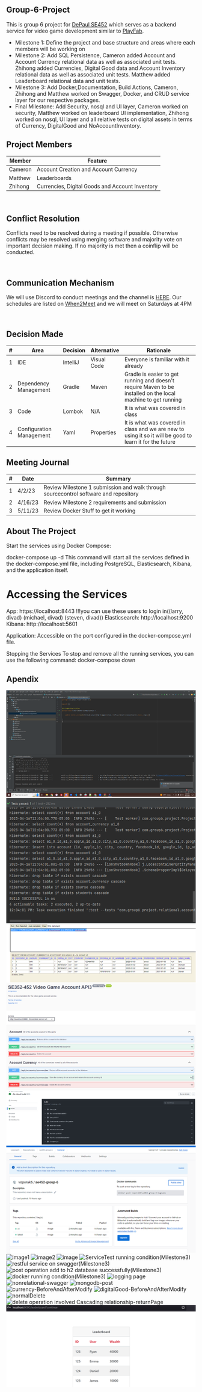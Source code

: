 ## Group-6-Project
This is group 6 project for [DePaul SE452](http://www.cdm.depaul.edu/academics/pages/courseinfo.aspx?Subject=SE&CatalogNbr=452) which serves as a backend service for video game development similar to [PlayFab](https://playfab.com/).
<br>
* Milestone 1: Define the project and base structure and areas where each members will be working on
* Milestone 2: Add SQL Persistence, Cameron added Account and Account Currency relational data as well as associated unit tests. Zhihong added Currencies, Digital Good data and Account Inventory relational data as well as associated unit tests. Matthew added Leaderboard relational data and unit tests.
* Milestone 3: Add Docker,Documentation, Build Actions, Cameron, Zhihong and Matthew worked on Swagger, Docker, and CRUD service layer for our respective packages.
* Final Milestone: Add Security, nosql and UI layer, Cameron worked on security, Matthew worked on leaderboard UI implementation, Zhihong worked on nosql, UI layer and all relative tests on digital assets in terms of Currency, DigitalGood and NoAccountInventory.

## Project Members

| Member | Feature
| ----------- | -----------
| Cameron | Account Creation and Account Currency
| Matthew | Leaderboards
| Zhihong | Currencies, Digital Goods and Account Inventory

<br/>

## Conflict Resolution
Conflicts need to be resolved during a meeting if possible. Otherwise conflicts may be resolved using merging software and majority vote on important decision making. If no majority is met then a coinflip will be conducted.

<br/>

## Communication Mechanism
We will use Discord to conduct meetings and the channel is [HERE](https://discord.gg/UEtEBERd).
Our schedules are listed on [When2Meet](https://www.when2meet.com/?19400023-628gl) and we will meet on Saturdays at 4PM

<br/>

## Decision Made
| # | Area  | Decision | Alternative | Rationale
| ----------- | ----------- | --- | --- |--- |
| 1 | IDE | IntelliJ |Visual Code | Everyone is familiar with it already
| 2 | Dependency Management  | Gradle | Maven | Gradle is easier to get running and doesn't require Maven to be installed on the local machine to get running
| 3 | Code  | Lombok | N/A | It is what was covered in class
| 4 | Configuration Management  | Yaml | Properties | It is what was covered in class and we are new to using it so it will be good to learn it for the future

## Meeting Journal
| # | Date | Summary |
| ----------- | ----------- | ---
| 1 | 4/2/23 | Review Milestone 1 submission and walk through sourcecontrol software and repository
| 2 | 4/16/23 | Review Milestone 2 requirements and submission
| 3 | 5/11/23 | Review Docker Stuff to get it working

## About The Project
Start the services using Docker Compose:

docker-compose up -d
This command will start all the services defined in the docker-compose.yml file, including PostgreSQL, Elasticsearch, Kibana, and the application itself.

# Accessing the Services
App: https://localhost:8443    !!!you can use these users to login in((larry, divad)  (michael, divad)  (steven, divad))
Elasticsearch: http://localhost:9200
Kibana: http://localhost:5601

Application: Accessible on the port configured in the docker-compose.yml file.

Stopping the Services
To stop and remove all the running services, you can use the following command:
docker-compose down

## Apendix
![Milestone 1 Screenshot](/img/milestone-1.png?raw=true "Milestone 1")
![Milestone 2 Screenshot](/img/milestone-2-account-working-code.png?raw=true "Milestone 2 Working Code")
![Milestone 2 Screenshot](/img/milestone-2-account-database.png?raw=true "Milestone 2 Working Account Data")
![Milestone 3 Screenshot](/img/milestone-3-account-service.png?raw=true "Milestone 3 Working Account Service Layer and Documentation")
![Milestone 3 Screenshot](/img/milestone-3-ci-cd.png?raw=true "Milestone 3 Working CI/CD")
![Milestone 3 Screenshot](/img/milestone-3-docker.png?raw=true "Milestone 3 Working Docker Upload")
![image1](https://user-images.githubusercontent.com/129224800/232379484-9a3e8617-4ed3-42a3-bf19-8901096a57cc.png)
![image2](https://user-images.githubusercontent.com/129224800/232379638-cf8f361d-8205-4dbc-98b8-df54d50be8bb.png)
![image](https://user-images.githubusercontent.com/129224800/232624999-791405cc-7954-441a-a5fd-a9caeb24f867.png)
![ServiceTest running condition(Milestone3)](https://github.com/DePaul-SE-352-452-Group-6/Group-6-Project/assets/129224800/33efe219-d956-49b5-8fae-ef7d210e1c24)
![restful service on swagger(Milestone3)](https://github.com/DePaul-SE-352-452-Group-6/Group-6-Project/assets/129224800/26ba8e64-936c-4af8-8651-94bc14cc8140)
![post operation add to h2 database successfully(Milestone3)](https://github.com/DePaul-SE-352-452-Group-6/Group-6-Project/assets/129224800/ba3b243c-3c74-4ffc-8839-cc308a5eb3f4)
![docker running condition(Milestone3)](https://github.com/DePaul-SE-352-452-Group-6/Group-6-Project/assets/129224800/a9fad559-cc6a-43a8-b7f6-3c0610f68328)
![logging page](https://github.com/DePaul-SE-352-452-Group-6/Group-6-Project/assets/129224800/aca41ff7-fe7e-401e-9186-614c81083a2e)
![nonrelational-swagger](https://github.com/DePaul-SE-352-452-Group-6/Group-6-Project/assets/129224800/b1abc140-dba7-4d06-aafb-c71ac250e374)
![mongodb-post](https://github.com/DePaul-SE-352-452-Group-6/Group-6-Project/assets/129224800/695ab039-fa09-45e8-9026-52da3b08d3a2)
![currency-BeforeAndAfterModify](https://github.com/DePaul-SE-352-452-Group-6/Group-6-Project/assets/129224800/3c5b7595-5a12-4fb5-a90b-da7f856ec209)
![digitalGood-BeforeAndAfterModify](https://github.com/DePaul-SE-352-452-Group-6/Group-6-Project/assets/129224800/d06933b8-f911-4839-a046-067936a78780)
![normalDelete](https://github.com/DePaul-SE-352-452-Group-6/Group-6-Project/assets/129224800/f897ccc2-64b6-4868-967d-625aa5c3cade)
![delete operation involved Cascading relationship-returnPage](https://github.com/DePaul-SE-352-452-Group-6/Group-6-Project/assets/129224800/ea8c28b2-bc7e-47bd-a80b-dbc9ef599620)
![Leaderboard HTML Representation](/img/final-leaderboard-html.png?raw=true "Leaderboard HTML")


